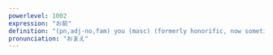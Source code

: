 ```yaml
---
powerlevel: 1002
expression: "お前"
definition: "(pn,adj-no,fam) you (masc) (formerly honorific, now sometimes derog. term referring to an equal or inferior); presence (of a god, nobleman, etc.); (P)"
pronunciation: "おまえ"
---
```

